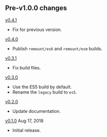 ## Pre-v1.0.0 changes

[v0.4.1]

- Fix for previous version.

[v0.4.1]: https://github.com/rstacruz/remount/compare/v0.4.0...v0.4.1

[v0.4.0]

- Publish `remount/es6` and `remount/esm` builds.

[v0.4.0]: https://github.com/rstacruz/remount/compare/v0.3.1...v0.4.0

[v0.3.1]

- Fix build files.

[v0.3.1]: https://github.com/rstacruz/remount/compare/v0.3.0...v0.3.1

[v0.3.0]

- Use the ES5 build by default.
- Rename the `legacy` build to `es5`.

[v0.3.0]: https://github.com/rstacruz/remount/compare/v0.2.0...v0.3.0

[v0.2.0]

- Update documentation.

[v0.2.0]: https://github.com/rstacruz/remount/compare/v0.1.0...v0.2.0

[v0.1.0] Aug 17, 2018

- Initial release.

[v0.1.0]: https://github.com/rstacruz/remount/tree/v0.1.0
